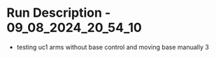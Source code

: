# Run Description - 09_08_2024_20_54_10

- testing uc1 arms without base control and moving base manually 3


